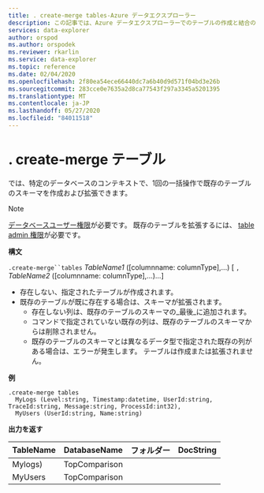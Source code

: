 ```yaml
---
title: . create-merge tables-Azure データエクスプローラー
description: この記事では、Azure データエクスプローラーでのテーブルの作成と結合のコマンドについて説明します。
services: data-explorer
author: orspod
ms.author: orspodek
ms.reviewer: rkarlin
ms.service: data-explorer
ms.topic: reference
ms.date: 02/04/2020
ms.openlocfilehash: 2f80ea54ece66440dc7a6b40d9d571f04bd3e26b
ms.sourcegitcommit: 283cce0e7635a2d8ca77543f297a3345a5201395
ms.translationtype: MT
ms.contentlocale: ja-JP
ms.lasthandoff: 05/27/2020
ms.locfileid: "84011518"
---
```

# <a name="create-merge-tables"></a>. create-merge テーブル

では、特定のデータベースのコンテキストで、1回の一括操作で既存のテーブルのスキーマを作成および拡張できます。

> [!NOTE]
> [データベースユーザー権限](../management/access-control/role-based-authorization.md)が必要です。
> 既存のテーブルを拡張するには、 [table admin 権限](../management/access-control/role-based-authorization.md)が必要です。

**構文**

`.create-merge``tables` *TableName1* ([columnname: columnType],...) [ `,` *TableName2* ([columnname: columnType],...)...]

* 存在しない、指定されたテーブルが作成されます。
* 既存のテーブルが既に存在する場合は、スキーマが拡張されます。
    * 存在しない列は、既存のテーブルのスキーマの_最後_に追加されます。
    * コマンドで指定されていない既存の列は、既存のテーブルのスキーマからは削除されません。
    * 既存のテーブルのスキーマとは異なるデータ型で指定された既存の列がある場合は、エラーが発生します。 テーブルは作成または拡張されません。

**例**

```kusto
.create-merge tables 
  MyLogs (Level:string, Timestamp:datetime, UserId:string, TraceId:string, Message:string, ProcessId:int32),
  MyUsers (UserId:string, Name:string)
```

**出力を返す**

| TableName | DatabaseName  | フォルダー | DocString |
|-----------|---------------|--------|-----------|
| Mylogs)    | TopComparison |        |           |
| MyUsers   | TopComparison |        |           |
